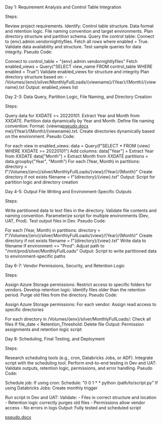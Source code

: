 Day 1: Requirement Analysis and Control Table Integration

Steps:

Review project requirements.
Identify:
Control table structure.
Data format and retention logic.
File naming convention and target environments.
Plan directory structure and partition schema.
Query the control table:
Connect to {env}.admin.vendornightlyfiles.
Fetch all rows where enabled = True.
Validate data availability and structure.
Test sample queries for data integrity.
Pseudo Code:


Connect to control_table = "{env}.admin.vendornightlyfiles"
Fetch enabled_views = Query("SELECT view_name FROM control_table WHERE enabled = True")
Validate enabled_views for structure and integrity
Plan directory structure based on:
    - /Volumes/{env}/silver/MonthlyFullLoads/{viewname}/{Year}/{Month}/{viewname}.txt
Output: enabled_views list


Day 2-3: Data Query, Partition Logic, File Naming, and Directory Creation

Steps:

Query data for XXDATE >= 20220101.
Extract Year and Month from XXDATE.
Partition data dynamically by Year and Month.
Define file naming convention:
Format: {viewna[pseudo.docx](https://github.com/user-attachments/files/17804768/pseudo.docx)
me}/{Year}/{Month}/{viewname}.txt.
Create directories dynamically based on the environment.
Pseudo Code:

For each view in enabled_views:
    data = Query(f"SELECT * FROM {view} WHERE XXDATE >= 20220101")
    Add columns:
        data["Year"] = Extract Year from XXDATE
        data["Month"] = Extract Month from XXDATE
    partitions = data.groupby("Year", "Month")
    For each (Year, Month) in partitions:
        directory = f"/Volumes/{env}/silver/MonthlyFullLoads/{view}/{Year}/{Month}"
        Create directory if not exists
        filename = f"{directory}/{view}.txt"
Output: Script for partition logic and directory creation


Day 4-5: Output File Writing and Environment-Specific Outputs

Steps:

Write partitioned data to text files in the directory.
Validate file contents and naming convention.
Parameterize script for multiple environments (Dev, UAT, Prod).
Test output files in Dev.
Pseudo Code:

For each (Year, Month) in partitions:
    directory = f"/Volumes/{env}/silver/MonthlyFullLoads/{view}/{Year}/{Month}"
    Create directory if not exists
    filename = f"{directory}/{view}.txt"
    Write data to filename
    If environment == "Prod":
        Adjust path to "/mnt/prod/silver/MonthlyFullLoads"
Output: Script to write partitioned data to environment-specific paths


Day 6-7: Vendor Permissions, Security, and Retention Logic

Steps:

Assign Azure Storage permissions:
Restrict access to specific folders for vendors.
Develop retention logic:
Identify files older than the retention period.
Purge old files from the directory.
Pseudo Code:


Assign Azure Storage permissions:
    For each vendor:
        Assign read access to specific directories

For each directory in /Volumes/{env}/silver/MonthlyFullLoads/:
    Check all files
    If file_date < Retention_Threshold:
        Delete file
Output: Permission assignments and retention logic script


Day 8: Scheduling, Final Testing, and Deployment

Steps:

Research scheduling tools (e.g., cron, Databricks Jobs, or ADF).
Integrate script with the scheduling tool.
Perform end-to-end testing in Dev and UAT:
Validate outputs, retention logic, permissions, and error handling.
Pseudo Code:

Schedule job:
    If using cron:
        Schedule: "0 0 1 * * python /path/to/script.py"
    If using Databricks Jobs:
        Create monthly trigger

Run script in Dev and UAT:
    Validate:
        - Files in correct structure and location
        - Retention logic correctly purges old files
        - Permissions allow vendor access
        - No errors in logs
Output: Fully tested and scheduled script

[pseudo.docx](https://github.com/user-attachments/files/17804769/pseudo.docx)
